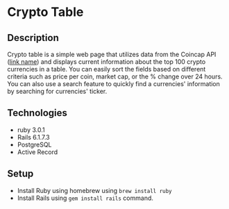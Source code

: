 
# Crypto Table 

## Description 

Crypto table is a simple web page that utilizes data from the Coincap API ([link name](https://docs.coincap.io/)) and displays current information about the top 100 crypto currencies in a table. You can easily sort the fields based on different criteria such as price per coin, market cap, or the % change over 24 hours. You can also use a search feature to quickly find a currencies' information by searching for currencies' ticker. 

## Technologies 

- ruby 3.0.1
- Rails 6.1.7.3
- PostgreSQL
- Active Record 

## Setup 

- Install Ruby using homebrew using `brew install ruby`
- Install Rails using `gem install rails` command. 
